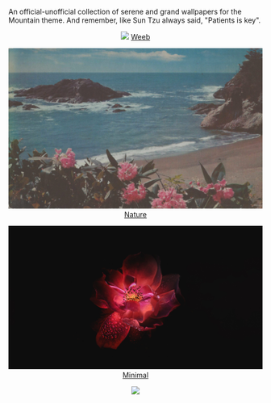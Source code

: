 An official-unofficial collection of serene and grand wallpapers for the Mountain theme. And remember, like Sun Tzu always said, "Patients is key".

<p align='center'>
<img src='weeb/jacket_girl.jpg'>
<a href='weeb/README.md'>Weeb</a>
</p>

<p align='center'>
<img src='nature/mache.jpg'>
<a href='weeb/README.md'>Nature</a>
</p>

<p align='center'>
<img src='minimal/red_flower.jpg'>
<a href='weeb/README.md'>Minimal</a>
</p>

<p align='center'>
<a href='https://github.com/mountain-theme/Mountain'><img src='https://img.shields.io/static/v1?label=Powered%20By&message=Mountain&color=9ec49f&style=for-the-badge&labelColor=0f0f0f'></a>
</p>
